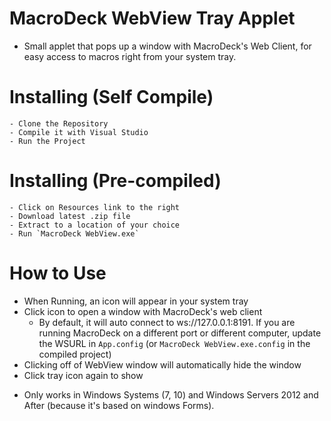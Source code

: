 ﻿
# MacroDeck WebView Tray Applet

 - Small applet that pops up a window with MacroDeck's Web Client, for easy access to macros right from your system tray.

# Installing (Self Compile)

    - Clone the Repository
    - Compile it with Visual Studio
    - Run the Project

# Installing (Pre-compiled)

    - Click on Resources link to the right
    - Download latest .zip file
    - Extract to a location of your choice
    - Run `MacroDeck WebView.exe`

# How to Use

- When Running, an icon will appear in your system tray
- Click icon to open a window with MacroDeck's web client
  - By default, it will auto connect to ws://127.0.0.1:8191. If you are running MacroDeck on a different port or different computer, update the WSURL in `App.config` (or `MacroDeck WebView.exe.config` in the compiled project)
- Clicking off of WebView window will automatically hide the window
- Click tray icon again to show

* Only works in Windows Systems (7, 10) and Windows Servers 2012 and After (because it's based on windows Forms).
